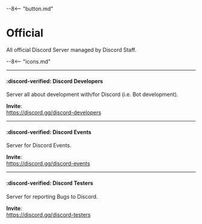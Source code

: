 --8<-- "button.md"

# Official
All official Discord Server managed by Discord Staff.

--8<-- "icons.md"

----
#### :discord-verified: Discord Developers
Server all about development with/for Discord (i.e. Bot development).

**Invite**:  
https://discord.gg/discord-developers

----
#### :discord-verified: Discord Events
Server for Discord Events.

**Invite**:  
https://discord.gg/discord-events

----
#### :discord-verified: Discord Testers
Server for reporting Bugs to Discord.

**Invite**:  
https://discord.gg/discord-testers